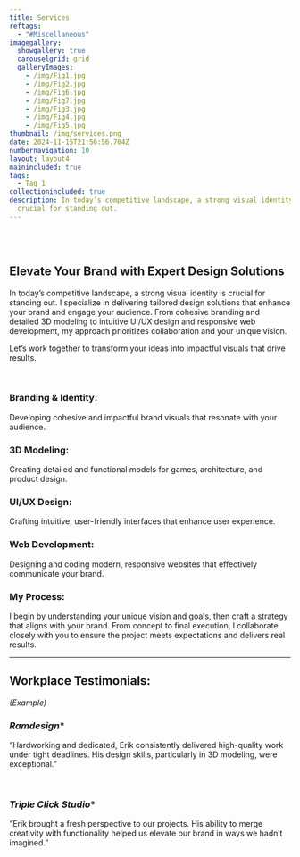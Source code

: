 ```yaml
---
title: Services
reftags:
  - "#Miscellaneous"
imagegallery:
  showgallery: true
  carouselgrid: grid
  galleryImages:
    - /img/Fig1.jpg
    - /img/Fig2.jpg
    - /img/Fig6.jpg
    - /img/Fig7.jpg
    - /img/Fig3.jpg
    - /img/Fig4.jpg
    - /img/Fig5.jpg
thumbnail: /img/services.png
date: 2024-11-15T21:56:56.704Z
numbernavigation: 10
layout: layout4
mainincluded: true
tags:
  - Tag 1
collectionincluded: true
description: In today’s competitive landscape, a strong visual identity is
  crucial for standing out.
---
```

<br>
<br>

## Elevate Your Brand with Expert Design Solutions

In today’s competitive landscape, a strong visual identity is crucial for standing out. I specialize in delivering tailored design solutions that enhance your brand and engage your audience. From cohesive branding and detailed 3D modeling to intuitive UI/UX design and responsive web development, my approach prioritizes collaboration and your unique vision.

Let’s work together to transform your ideas into impactful visuals that drive results.

<br>

<div class="modeling-process">

  ### Branding & Identity: <br>
  Developing cohesive and impactful brand visuals that resonate with your audience.

  ### 3D Modeling: <br>
  Creating detailed and functional models for games, architecture, and product design.

  ### UI/UX Design: <br>
  Crafting intuitive, user-friendly interfaces that enhance user experience.

  ### Web Development: <br>
  Designing and coding modern, responsive websites that effectively communicate your brand.

  ### My Process:<br>
  I begin by understanding your unique vision and goals, then craft a strategy that aligns with your brand. From concept to final execution, I collaborate closely with you to ensure the project meets expectations and delivers real results.
    
</div>



---


## Workplace Testimonials: 
_(Example)_

### _Ramdesign_*
“Hardworking and dedicated, Erik consistently delivered high-quality work under tight deadlines. His design skills, particularly in 3D modeling, were exceptional.”

<br>

### _Triple Click Studio_*
“Erik brought a fresh perspective to our projects. His ability to merge creativity with functionality helped us elevate our brand in ways we hadn’t imagined.”

<br>
<br>